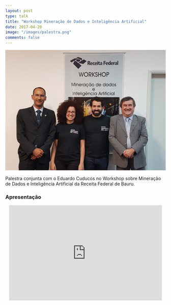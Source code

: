 ```yaml
---
layout: post
type: talk
title: "Workshop Mineração de Dados e Inteligência Artificial"
date: 2017-04-20
image: "/images/palestra.png"
comments: false
---
```


![eu e cuducos](/images/workshop-ia-bauru/serenta-em-bauru.jpg)

Palestra conjunta com o Eduardo Cuducos no Workshop sobre Mineração de Dados e Inteligência Artificial da Receita Federal de Bauru.

### Apresentação
<center>
<iframe src="https://docs.google.com/presentation/d/1s6dDLbgg7eeT3XPIC7b4asIuK4trYGQl02xb0uO_1JA/embed?start=false&loop=false&delayms=10000" frameborder="0" width="480" height="299" allowfullscreen="true" mozallowfullscreen="true" webkitallowfullscreen="true"></iframe>
